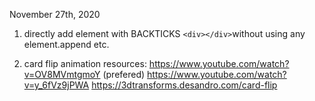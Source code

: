 November 27th, 2020

1. directly add element with BACKTICKS `<div></div>`without using any element.append etc.

2. card flip animation resources: 
    https://www.youtube.com/watch?v=OV8MVmtgmoY (prefered)
    https://www.youtube.com/watch?v=y_6fVz9jPWA
    https://3dtransforms.desandro.com/card-flip
